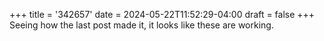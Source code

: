 +++
title = '342657'
date = 2024-05-22T11:52:29-04:00
draft = false
+++
Seeing how the last post made it, it looks like these are working. 